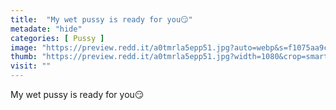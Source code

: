 ```yaml
---
title:  "My wet pussy is ready for you😏"
metadate: "hide"
categories: [ Pussy ]
image: "https://preview.redd.it/a0tmrla5epp51.jpg?auto=webp&s=f1075aa9ce480f5b039eb55cd5aa319c2294c7d8"
thumb: "https://preview.redd.it/a0tmrla5epp51.jpg?width=1080&crop=smart&auto=webp&s=2497c9b52a9e4074a4a1c390f5415981825fec9e"
visit: ""
---
```

My wet pussy is ready for you😏
